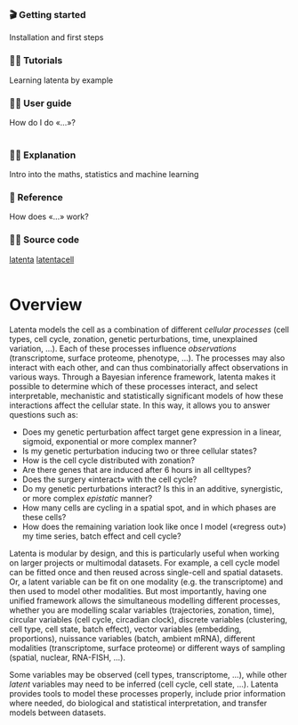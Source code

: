 <div class="row full-width">
    <div class="col-md-3 col-sm-4 col-lg">
        <div class="card h-100">
            <div class="card-body">
                <h3>🎬 Getting started</h3>
                Installation and first steps
                <a href="/tutorials/getting-started.html" class="stretched-link"></a>
            </div>
        </div>
    </div>
    <div class="col-md-3 col-sm-4 col-lg">
        <div class="card h-100">
            <div class="card-body">
                <h3>👨‍🎓 Tutorials</h3>
                Learning latenta by example
                <a href="/tutorials/overview.html" class="stretched-link"></a>
            </div>
        </div>
    </div>
    <div class="col-md-3 col-sm-4 col-lg">
        <div class="card h-100">
            <div class="card-body">
                <h3>👩‍🍳 User guide</h3>
                How do I do «…»?
                <a href="/guide/overview.html" class="stretched-link"></a>
            </div>
        </div>
    </div>
</div>
<br>
<div class="row full-width">
    <div class="col-md-3 col-sm-4 col-lg">
        <div class="card h-100">
            <div class="card-body">
                <h3>🕵️‍♀️ Explanation</h3>
                Intro into the maths, statistics and machine learning
                <a href="/explanation/overview.html" class="stretched-link"></a>
            </div>
        </div>
    </div>
    <div class="col-md-3 col-sm-4 col-lg">
        <div class="card h-100">
            <div class="card-body">
                <h3>🦸 Reference</h3>
                How does «…» work?
                <a href="/reference/overview.html" class="stretched-link"></a>
            </div>
        </div>
    </div>
    <div class="col-md-3 col-sm-4 col-lg">
        <div class="card h-100">
            <div class="card-body">
                <h3>👩‍💻 Source code</h3>
                <a class="btn btn-outline-secondary" role="button" href="https://github.com/probabilistic-cell/latenta">latenta</a></a>
                <a class="btn btn-outline-secondary" role="button" href="https://github.com/probabilistic-cell/latentacell">latentacell</a>
            </div>
        </div>
    </div>
</div>
<br>

# Overview

Latenta models the cell as a combination of different _cellular processes_ (cell types, cell cycle, zonation, genetic perturbations, time, unexplained variation, ...). Each of these processes influence _observations_ (transcriptome, surface proteome, phenotype, ...). The processes may also interact with each other, and can thus combinatorially affect observations in various ways. Through a Bayesian inference framework, latenta makes it possible to determine which of these processes interact, and select interpretable, mechanistic and statistically significant models of how these interactions affect the cellular state. In this way, it allows you to answer questions such as:

* Does my genetic perturbation affect target gene expression in a linear, sigmoid, exponential or more complex manner?
* Is my genetic perturbation inducing two or three cellular states?
* How is the cell cycle distributed with zonation?
* Are there genes that are induced after 6 hours in all celltypes?
* Does the surgery «interact» with the cell cycle?
* Do my genetic perturbations interact? Is this in an additive, synergistic, or more complex _epistatic_ manner?
* How many cells are cycling in a spatial spot, and in which phases are these cells?
* How does the remaining variation look like once I model («regress out») my time series, batch effect and cell cycle?

Latenta is modular by design, and this is particularly useful when working on larger projects or multimodal datasets. For example, a cell cycle model can be fitted once and then reused across single-cell and spatial datasets. Or, a latent variable can be fit on one modality (e.g. the transcriptome) and then used to model other modalities. But most importantly, having one unified framework allows the simultaneous modelling different processes, whether you are modelling scalar variables (trajectories, zonation, time), circular variables (cell cycle, circadian clock), discrete variables (clustering, cell type, cell state, batch effect), vector variables (embedding, proportions), nuissance variables (batch, ambient mRNA), different modalities (transcriptome, surface proteome) or different ways of sampling (spatial, nuclear, RNA-FISH, ...).

Some variables may be observed (cell types, transcriptome, ...), while other _latent_ variables may need to be inferred (cell cycle, cell state, ...). Latenta provides tools to model these processes properly, include prior information where needed, do biological and statistical interpretation, and transfer models between datasets.